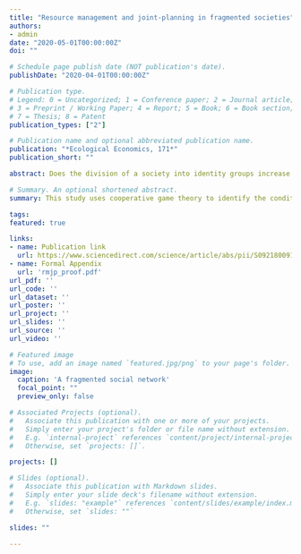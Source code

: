 ```yaml
---
title: "Resource management and joint-planning in fragmented societies"
authors:
- admin
date: "2020-05-01T00:00:00Z"
doi: ""

# Schedule page publish date (NOT publication's date).
publishDate: "2020-04-01T00:00:00Z"

# Publication type.
# Legend: 0 = Uncategorized; 1 = Conference paper; 2 = Journal article;
# 3 = Preprint / Working Paper; 4 = Report; 5 = Book; 6 = Book section;
# 7 = Thesis; 8 = Patent
publication_types: ["2"]

# Publication name and optional abbreviated publication name.
publication: "*Ecological Economics, 171*"
publication_short: ""

abstract: Does the division of a society into identity groups increase the risk of unsustainable resource use? This study considers the theory that diversity leads to degradation by preventing joint-planning across a community of resource users. A cooperative game theory model is used to derive conditions that should make this problem appear. When resource users can plan extraction choices together, sufficient uncertainty about the value of a shared resource (“environmental uncertainty”) will incentivize them to stably make decisions in as large a group as possible. However, that is only true when players are also pessimistic about the behavior of community members not directly involved in joint planning with themselves. If those conditions are met, the probability that a community will deplete their shared resource rises as they fragment into more and more identity groups that do not make decisions together. In sum, this study demonstrates that a combination of pessimism about the behavior of non-coalition members and sufficient environmental uncertainty give rise to a negative effect of social diversity. Among other things, these findings may help explain the mixed effectiveness of some conservation policies, and improve our understanding of how events that prime inter-group tensions can have downstream sustainability consequences.

# Summary. An optional shortened abstract.
summary: This study uses cooperative game theory to identify the conditions under which social barriers to coordination are most likely to have consequences for sustainability

tags:
featured: true

links:
- name: Publication link
  url: https://www.sciencedirect.com/science/article/abs/pii/S0921800918313909
- name: Formal Appendix
  url: 'rmjp_proof.pdf'
url_pdf: ''
url_code: ''
url_dataset: ''
url_poster: ''
url_project: ''
url_slides: ''
url_source: ''
url_video: ''

# Featured image
# To use, add an image named `featured.jpg/png` to your page's folder. 
image:
  caption: 'A fragmented social network'
  focal_point: ""
  preview_only: false

# Associated Projects (optional).
#   Associate this publication with one or more of your projects.
#   Simply enter your project's folder or file name without extension.
#   E.g. `internal-project` references `content/project/internal-project/index.md`.
#   Otherwise, set `projects: []`.

projects: []

# Slides (optional).
#   Associate this publication with Markdown slides.
#   Simply enter your slide deck's filename without extension.
#   E.g. `slides: "example"` references `content/slides/example/index.md`.
#   Otherwise, set `slides: ""`

slides: ""

---
```


